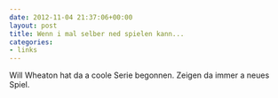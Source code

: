 ```yaml
---
date: 2012-11-04 21:37:06+00:00
layout: post
title: Wenn i mal selber ned spielen kann...
categories:
- links
---
```






Will Wheaton hat da a coole Serie begonnen. Zeigen da immer a neues Spiel.
